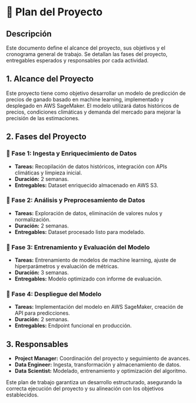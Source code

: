 # 📌 Plan del Proyecto

## Descripción
Este documento define el alcance del proyecto, sus objetivos y el cronograma general de trabajo. Se detallan las fases del proyecto, entregables esperados y responsables por cada actividad.

## 1. Alcance del Proyecto
Este proyecto tiene como objetivo desarrollar un modelo de predicción de precios de ganado basado en machine learning, implementado y desplegado en AWS SageMaker. El modelo utilizará datos históricos de precios, condiciones climáticas y demanda del mercado para mejorar la precisión de las estimaciones.

## 2. Fases del Proyecto

### 📌 Fase 1: Ingesta y Enriquecimiento de Datos
- **Tareas:** Recopilación de datos históricos, integración con APIs climáticas y limpieza inicial.
- **Duración:** 2 semanas.
- **Entregables:** Dataset enriquecido almacenado en AWS S3.

### 📌 Fase 2: Análisis y Preprocesamiento de Datos
- **Tareas:** Exploración de datos, eliminación de valores nulos y normalización.
- **Duración:** 2 semanas.
- **Entregables:** Dataset procesado listo para modelado.

### 📌 Fase 3: Entrenamiento y Evaluación del Modelo
- **Tareas:** Entrenamiento de modelos de machine learning, ajuste de hiperparámetros y evaluación de métricas.
- **Duración:** 3 semanas.
- **Entregables:** Modelo optimizado con informe de evaluación.

### 📌 Fase 4: Despliegue del Modelo
- **Tareas:** Implementación del modelo en AWS SageMaker, creación de API para predicciones.
- **Duración:** 2 semanas.
- **Entregables:** Endpoint funcional en producción.

## 3. Responsables
- **Project Manager:** Coordinación del proyecto y seguimiento de avances.
- **Data Engineer:** Ingesta, transformación y almacenamiento de datos.
- **Data Scientist:** Modelado, entrenamiento y optimización del algoritmo.

Este plan de trabajo garantiza un desarrollo estructurado, asegurando la correcta ejecución del proyecto y su alineación con los objetivos establecidos.

